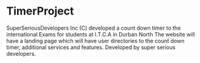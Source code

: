 # TimerProject
SuperSeriousDevelopers Inc (C) developed a count down timer to the international Exams for students at I.T.C.A in Durban North
The website will have a landing page which will have user directories to the count down timer, additional services and features.
Developed by super serious developers.
